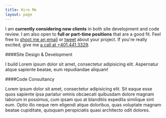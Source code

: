 ```yaml
---
title: Hire Me
layout: page
---
```


I am **currently considering new clients** in both site development and code review. I am also open to **full or part-time positions** that are a good fit. Feel free to [shoot me an email](mailto:zackwcote@gmail.com) or [tweet](twitter.com/zackcote_) about your project. If you're really excited, give me [a call at +401.441.3329](tel://401-441-3329).

####Site Design & Development

I build Lorem ipsum dolor sit amet, consectetur adipisicing elit. Aspernatur atque sapiente beatae, eum repudiandae aliquam!

####Code Consultancy

Lorem ipsum dolor sit amet, consectetur adipisicing elit. Sit eaque esse quos sapiente ipsa pariatur omnis obcaecati quibusdam dolore magnam laborum in possimus, cum ipsam quo at blanditiis expedita similique sint eum. Optio illo neque rem eligendi atque doloribus, quas voluptate magnam beatae cupiditate, quisquam perspiciatis quasi architecto odit dolores.